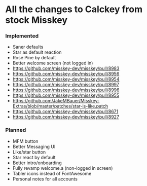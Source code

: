 # All the changes to Calckey from stock Misskey

### Implemented

- Saner defaults
- Star as default reaction
- Rosé Pine by default
- Better welcome screen (not logged in)
- https://github.com/misskey-dev/misskey/pull/8983
- https://github.com/misskey-dev/misskey/pull/8956
- https://github.com/misskey-dev/misskey/pull/8954
- https://github.com/misskey-dev/misskey/pull/8997
- https://github.com/misskey-dev/misskey/pull/8996
- https://github.com/misskey-dev/misskey/pull/8955
- https://github.com/JakeMBauer/Misskey-Extras/blob/master/patches/star-is-like.patch
- https://github.com/misskey-dev/misskey/pull/8671
- https://github.com/misskey-dev/misskey/pull/8927

### Planned

- MFM button
- Better Messaging UI
- Like/star button
- Star react by default
- Better intro/onboarding
- Fully revamp welcome.a (non-logged in screen)
- Tabler icons instead of FontAwesome
- Personal notes for all accounts
